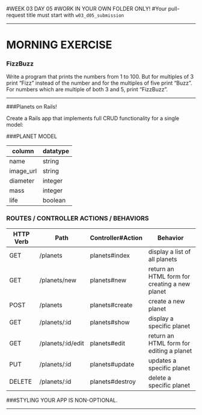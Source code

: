 #WEEK 03 DAY 05
#WORK IN YOUR OWN FOLDER ONLY!
#Your pull-request title must start with `w03_d05_submission`

---
# MORNING EXERCISE
### FizzBuzz

Write a program that prints the numbers from 1 to 100. But for multiples of 3 print “Fizz” instead of the number and for the multiples of five print “Buzz”. For numbers which are multiple of both 3 and 5, print “FizzBuzz”.

---


###Planets on Rails!

Create a Rails app that implements full CRUD functionality for a single model: 

###PLANET MODEL

| column | datatype | 
|-----|-----|
| name|string|
| image_url| string |
| diameter | integer |
| mass|integer |
| life|boolean|


### ROUTES / CONTROLLER ACTIONS / BEHAVIORS

| HTTP Verb | Path | Controller#Action | Behavior |
|-----|-----|-----|-----|
|GET|/planets|planets#index|display a list of all planets|
|GET|/planets/new| planets#new | return an HTML form for creating a new planet|
|POST|/planets| planets#create | create a new planet |
|GET |/planets/:id| planets#show | display a specific planet |
|GET |/planets/:id/edit| planets#edit | return an HTML form for editing a planet|
|PUT |/planets/:id | planets#update | updates a specific planet |
|DELETE|/planets/:id| planets#destroy | delete a specific planet |


###STYLING YOUR APP IS NON-OPTIONAL.

---



